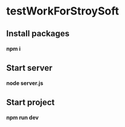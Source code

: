 # testWorkForStroySoft

## Install packages

#### npm i

## Start server

#### node server.js

## Start project

#### npm run dev